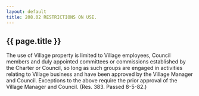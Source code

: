 ```yaml
---
layout: default 
title: 208.02 RESTRICTIONS ON USE.
---
```


{{ page.title }}
----------------

The use of Village property is limited to Village employees, Council
members and duly appointed committees or commissions established by the
Charter or Council, so long as such groups are engaged in activities
relating to Village business and have been approved by the Village
Manager and Council. Exceptions to the above require the prior approval
of the Village Manager and Council. (Res. 383. Passed 8-5-82.)
